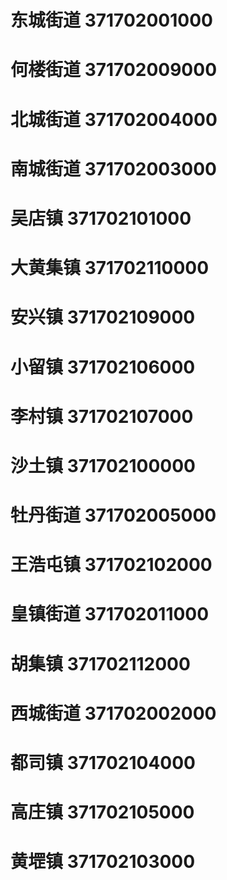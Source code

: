 # 东城街道 371702001000
# 何楼街道 371702009000
# 北城街道 371702004000
# 南城街道 371702003000
# 吴店镇 371702101000
# 大黄集镇 371702110000
# 安兴镇 371702109000
# 小留镇 371702106000
# 李村镇 371702107000
# 沙土镇 371702100000
# 牡丹街道 371702005000
# 王浩屯镇 371702102000
# 皇镇街道 371702011000
# 胡集镇 371702112000
# 西城街道 371702002000
# 都司镇 371702104000
# 高庄镇 371702105000
# 黄堽镇 371702103000
